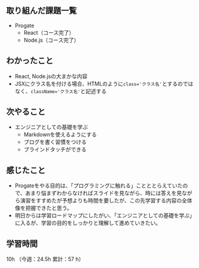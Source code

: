 ## 取り組んだ課題一覧
- Progate
  - React（コース完了）
  - Node.js（コース完了） 
## わかったこと
- React, Node.jsの大まかな内容
- JSXにクラス名を付ける場合、HTMLのように`class='クラス名'`とするのではなく、`className='クラス名'`と記述する
## 次やること
- エンジニアとしての基礎を学ぶ
  - Markdownを使えるようにする
  - ブログを書く習慣をつける
  - ブラインドタッチができる
## 感じたこと
- Progateをやる目的は、「プログラミングに触れる」ことととらえていたので、あまり悩まずわからなければスライドを見ながら、時には答えを見ながら演習をすすめたが予想よりも時間を要したが、この先学習する内容の全体像を把握できたと思う。
- 明日からは学習ロードマップにしたがい、「エンジニアとしての基礎を学ぶ」に入るが、学習の目的をしっかりと理解して進めていきたい。
## 学習時間
10h （今週：24.5h 累計：57 h）
